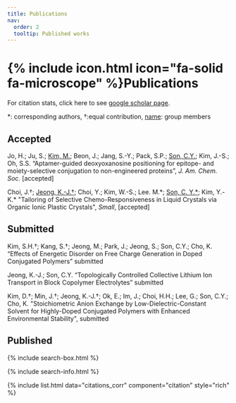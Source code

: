 ```yaml
---
title: Publications
nav:
  order: 2
  tooltip: Published works
---
```


# {% include icon.html icon="fa-solid fa-microscope" %}Publications

For citation stats, click here to see [google scholar page](https://scholar.google.com/citations?user=jxZN0mkAAAAJ&hl=en).

*: corresponding authors, †:equal contribution, <u>name</u>: group members

## Accepted
Jo, H.; Ju, S.; <ins>Kim, M.</ins>; Beon, J.; Jang, S.-Y.; Pack, S.P.; <ins>Son, C.Y.</ins>; Kim, J.-S.; Oh, S.S. “Aptamer-guided deoxyoxanosine positioning for epitope- and moiety-selective conjugation to non-engineered proteins”,  *J. Am. Chem. Soc.* [accepted]

Choi, J.†; <ins>Jeong, K.-J.†</ins>; Choi, Y.; Kim, W.-S.; Lee. M.\*; <ins>Son, C. Y.\*</ins>; Kim, Y.-K.\* "Tailoring of Selective Chemo-Responsiveness in Liquid Crystals via Organic Ionic Plastic Crystals", *Small*, [accepted]

## Submitted
Kim, S.H.†; Kang, S.†; Jeong, M.; Park, J.; Jeong, S.; Son, C.Y.; Cho, K. “Effects of Energetic Disorder on Free Charge Generation in Doped Conjugated Polymers” submitted

Jeong, K.-J.; Son, C.Y. “Topologically Controlled Collective Lithium Ion Transport in Block Copolymer Electrolytes” submitted

Kim, D.†; Min, J.†; Jeong, K.-J.†; Ok, E.; Im, J.; Choi, H.H.; Lee, G.; Son, C.Y.; Cho, K. "Stoichiometric Anion Exchange by Low-Dielectric-Constant Solvent for Highly-Doped Conjugated Polymers with Enhanced Environmental Stability", submitted


## Published

{% include search-box.html %}

{% include search-info.html %}

{% include list.html data="citations_corr" component="citation" style="rich" %}
